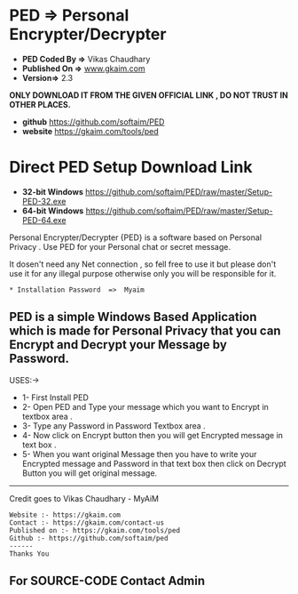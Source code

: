 # PED => Personal Encrypter/Decrypter 
- **PED Coded By =>** Vikas Chaudhary
- **Published On =>** www.gkaim.com
- **Version=>** 2.3


**ONLY DOWNLOAD IT FROM THE GIVEN OFFICIAL  LINK , DO NOT TRUST IN OTHER PLACES.**
- **github** https://github.com/softaim/PED
- **website**  https://gkaim.com/tools/ped
# Direct PED Setup Download Link 
- **32-bit Windows** https://github.com/softaim/PED/raw/master/Setup-PED-32.exe
- **64-bit Windows** https://github.com/softaim/PED/raw/master/Setup-PED-64.exe

Personal Encrypter/Decrypter {PED} is a software based on Personal Privacy . Use  PED for your Personal chat or secret message.

It dosen't need any Net connection , so fell free to use it but please don't use it for any illegal purpose otherwise only you will be responsible for it. 

~~~~~~~~~~~~~~~~~~~~~~~~~~~~~~~~~~~~~~~~~~~~~~
* Installation Password  =>  Myaim 
~~~~~~~~~~~~~~~~~~~~~~~~~~~~~~~~~~~~~~~~~~~~~~
PED is a simple Windows Based Application which is made for Personal Privacy  that  you can Encrypt and Decrypt your Message by Password.
 --------------------
 USES:-> 
* 1- First Install PED 
* 2- Open PED and Type your message which you want to Encrypt  in textbox area .
* 3- Type any Password in Password Textbox area .
* 4- Now click on Encrypt  button then you will get Encrypted message in text box .
* 5- When you want original Message then you have to write your Encrypted message and Password in that text box then click on Decrypt Button you will get original message.
--------------------
Credit goes to  Vikas Chaudhary - MyAiM
 ~~~~~~~~~~~ 
Website :- https://gkaim.com
Contact :- https://gkaim.com/contact-us
Published on :- https://gkaim.com/tools/ped
Github :- https://github.com/softaim/ped
 ------
Thanks You
~~~~~~~~~~~~~~
## For SOURCE-CODE Contact Admin ##
